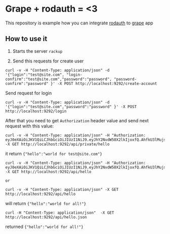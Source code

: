 # Grape + rodauth = <3
This repository is example how you can integrate [rodauth](http://rodauth.jeremyevans.net) to [grape](https://github.com/ruby-grape/grape) app

## How to use it

1. Starts the server ```rackup```

2. Send this requests for create user

```
curl -v -H "Content-Type: application/json" -d '{"login":"test@site.com", "login-confirm":"test@site.com","password":"password", "password-confirm":"password" }' -X POST http://localhost:9292/create-account
```
Send request for login
```
curl -v -H "Content-Type: application/json" -d '{"login":"test@site.com","password":"password" }' -X POST http://localhost:9292/login
```

After that you need to get `Authorization` header value and send next request with this value:
```
curl -v -H "Content-Type: application/json" -H "Authorization: eyJ0eXAiOiJKV1QiLCJhbGciOiJIUzI1NiJ9.eyJhY2NvdW50X2lkIjoxfQ.AhfkU3lMujse6BAT_Kugk6LXnNgF0A3_YejLWcBnikY" -X GET http://localhost:9292/api/private/hello
```
it return ```{"hello":"world for test@site.com"}```


```
curl -v -H "Content-Type: application/json" -H "Authorization: eyJ0eXAiOiJKV1QiLCJhbGciOiJIUzI1NiJ9.eyJhY2NvdW50X2lkIjoxfQ.AhfkU3lMujse6BAT_Kugk6LXnNgF0A3_YejLWcBnikY" -X GET http://localhost:9292/api/hello

or

curl -v -H "Content-Type: application/json" -X GET http://localhost:9292/api/hello

```
will return ```{"hello":"world for all!"}```


```
curl -H "Content-Type: application/json"  -X GET http://localhost:9292/api/hello.json
```
returned ```{"hello":"world for all!"}```